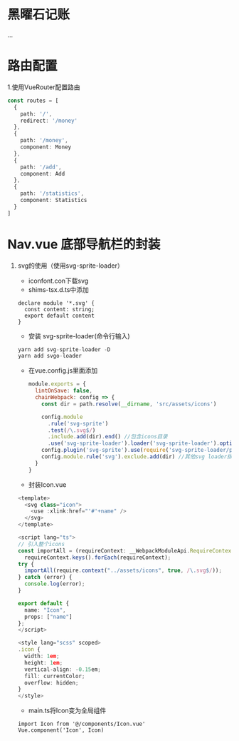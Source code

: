 # 黑曜石记账

...

# 路由配置

1.使用VueRouter配置路由

```typescript
const routes = [
  {
    path: '/',
    redirect: '/money'
  },
  {
    path: '/money',
    component: Money
  },
  {
    path: '/add',
    component: Add
  },
  {
    path: '/statistics',
    component: Statistics
  }
]
```

# Nav.vue 底部导航栏的封装

1. svg的使用（使用svg-sprite-loader）

   - iconfont.con下载svg
   - shims-tsx.d.ts中添加

   ```
   declare module '*.svg' {
     const content: string;
     export default content
   }
   ```

   - 安装 svg-sprite-loader(命令行输入)

   ```javascript
   yarn add svg-sprite-loader -D
   yarn add svgo-loader
   ```

   - 在vue.config.js里面添加

     ```javascript
     module.exports = {
       lintOnSave: false,
       chainWebpack: config => {
         const dir = path.resolve(__dirname, 'src/assets/icons')
     
         config.module
           .rule('svg-sprite')
           .test(/\.svg$/)
           .include.add(dir).end() //包含icons目录
           .use('svg-sprite-loader').loader('svg-sprite-loader').options({ extract: false }).end()
         config.plugin('svg-sprite').use(require('svg-sprite-loader/plugin'), [{ plainSprite: true }])
         config.module.rule('svg').exclude.add(dir) //其他svg loader排除icons
       }
     }
     ```

   - 封装Icon.vue

   ```typescript
   <template>
     <svg class="icon">
       <use :xlink:href="'#'+name" />
     </svg>
   </template>
   
   <script lang="ts">
   // 引入整个icons
   const importAll = (requireContext: __WebpackModuleApi.RequireContext) =>
     requireContext.keys().forEach(requireContext);
   try {
     importAll(require.context("../assets/icons", true, /\.svg$/));
   } catch (error) {
     console.log(error);
   }
   
   export default {
     name: "Icon",
     props: ["name"]
   };
   </script>
   
   <style lang="scss" scoped>
   .icon {
     width: 1em;
     height: 1em;
     vertical-align: -0.15em;
     fill: currentColor;
     overflow: hidden;
   }
   </style>
   ```

   * main.ts将Icon变为全局组件

   ```
   import Icon from '@/components/Icon.vue'
   Vue.component('Icon', Icon)
   ```

   